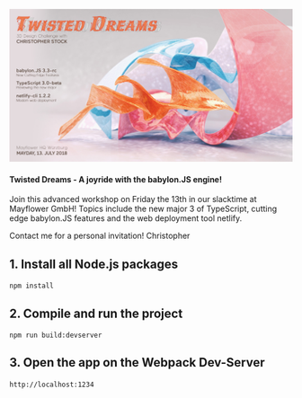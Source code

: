 ![babylon-zero](https://github.com/christopherstock/babylon-zero/raw/master/_ASSETS/promo/promoBadge6_1920x1037.jpg)
#### Twisted Dreams - A joyride with the babylon.JS engine!

Join this advanced workshop on Friday the 13th in our slacktime at Mayflower GmbH! 
Topics include the new major 3 of TypeScript, cutting edge babylon.JS features and the web deployment tool netlify.

Contact me for a personal invitation!
Christopher

## 1. Install all Node.js packages
```
npm install
```

## 2. Compile and run the project
```
npm run build:devserver
```

## 3. Open the app on the Webpack Dev-Server

```
http://localhost:1234
```
